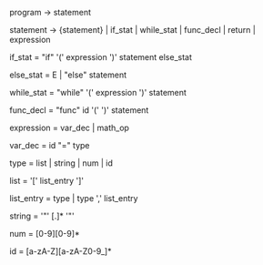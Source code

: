 program -> statement

statement -> {statement} | if_stat | while_stat | func_decl | return | expression

if_stat = "if" '(' expression ')' statement else_stat

else_stat = E | "else" statement

while_stat = "while" '(' expression ')' statement

func_decl = "func" id '(' ')' statement

expression = var_dec | math_op

var_dec = id "=" type

type = list | string | num | id

list = '[' list_entry ']'

list_entry = type | type ',' list_entry

string = '"' [.]* '"'

num = [0-9][0-9]*

id = [a-zA-Z][a-zA-Z0-9_]*
